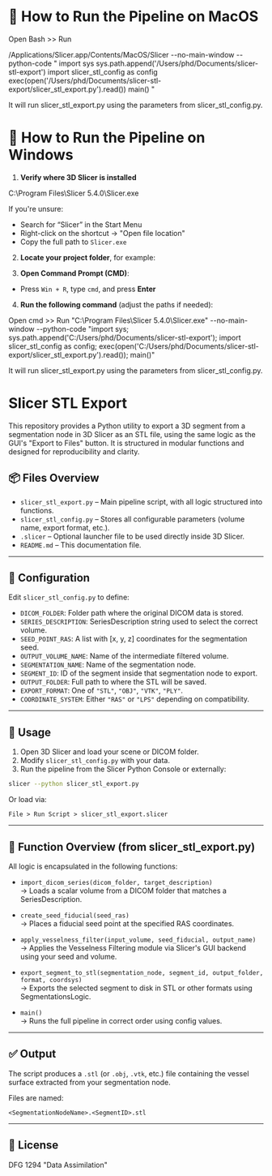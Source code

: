 
# 🧪 How to Run the Pipeline on MacOS

Open Bash >> Run 

/Applications/Slicer.app/Contents/MacOS/Slicer --no-main-window --python-code "
import sys
sys.path.append('/Users/phd/Documents/slicer-stl-export')
import slicer_stl_config as config
exec(open('/Users/phd/Documents/slicer-stl-export/slicer_stl_export.py').read())
main()
"

It will run slicer_stl_export.py using the parameters from slicer_stl_config.py.

# 🧪 How to Run the Pipeline on Windows

1. **Verify where 3D Slicer is installed**

C:\Program Files\Slicer 5.4.0\Slicer.exe

If you're unsure:
- Search for “Slicer” in the Start Menu
- Right-click on the shortcut → "Open file location"
- Copy the full path to `Slicer.exe`

2. **Locate your project folder**, for example:


3. **Open Command Prompt (CMD)**:
- Press `Win + R`, type `cmd`, and press **Enter**

4. **Run the following command** (adjust the paths if needed):

Open cmd >> Run 
"C:\Program Files\Slicer 5.4.0\Slicer.exe" --no-main-window --python-code 
"import sys; sys.path.append('C:/Users/phd/Documents/slicer-stl-export'); 
import slicer_stl_config as config; exec(open('C:/Users/phd/Documents/slicer-stl-export/slicer_stl_export.py').read()); 
main()"

It will run slicer_stl_export.py using the parameters from slicer_stl_config.py.


# Slicer STL Export

This repository provides a Python utility to export a 3D segment from a segmentation node in 3D Slicer as an STL file, using the same logic as the GUI's "Export to Files" button. It is structured in modular functions and designed for reproducibility and clarity.

## 📦 Files Overview

- `slicer_stl_export.py` – Main pipeline script, with all logic structured into functions.
- `slicer_stl_config.py` – Stores all configurable parameters (volume name, export format, etc.).
- `.slicer` – Optional launcher file to be used directly inside 3D Slicer.
- `README.md` – This documentation file.

---

## 🔧 Configuration

Edit `slicer_stl_config.py` to define:

- `DICOM_FOLDER`: Folder path where the original DICOM data is stored.
- `SERIES_DESCRIPTION`: SeriesDescription string used to select the correct volume.
- `SEED_POINT_RAS`: A list with [x, y, z] coordinates for the segmentation seed.
- `OUTPUT_VOLUME_NAME`: Name of the intermediate filtered volume.
- `SEGMENTATION_NAME`: Name of the segmentation node.
- `SEGMENT_ID`: ID of the segment inside that segmentation node to export.
- `OUTPUT_FOLDER`: Full path to where the STL will be saved.
- `EXPORT_FORMAT`: One of `"STL"`, `"OBJ"`, `"VTK"`, `"PLY"`.
- `COORDINATE_SYSTEM`: Either `"RAS"` or `"LPS"` depending on compatibility.

---

## 🚀 Usage

1. Open 3D Slicer and load your scene or DICOM folder.
2. Modify `slicer_stl_config.py` with your data.
3. Run the pipeline from the Slicer Python Console or externally:

```bash
slicer --python slicer_stl_export.py
```

Or load via:

```
File > Run Script > slicer_stl_export.slicer
```

---

## 🧠 Function Overview (from slicer_stl_export.py)

All logic is encapsulated in the following functions:

- `import_dicom_series(dicom_folder, target_description)`  
  → Loads a scalar volume from a DICOM folder that matches a SeriesDescription.

- `create_seed_fiducial(seed_ras)`  
  → Places a fiducial seed point at the specified RAS coordinates.

- `apply_vesselness_filter(input_volume, seed_fiducial, output_name)`  
  → Applies the Vesselness Filtering module via Slicer's GUI backend using your seed and volume.

- `export_segment_to_stl(segmentation_node, segment_id, output_folder, format, coordsys)`  
  → Exports the selected segment to disk in STL or other formats using SegmentationsLogic.

- `main()`  
  → Runs the full pipeline in correct order using config values.

---

## ✅ Output

The script produces a `.stl` (or `.obj`, `.vtk`, etc.) file containing the vessel surface extracted from your segmentation node.

Files are named:
```
<SegmentationNodeName>.<SegmentID>.stl
```

---

## 📎 License

DFG 1294 "Data Assimilation" 